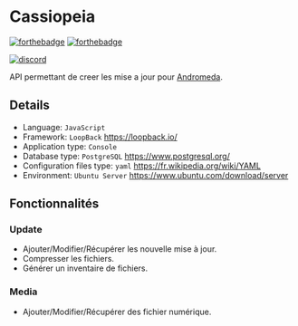 # Cassiopeia

[![forthebadge](https://forthebadge.com/images/badges/made-with-javascript.svg)](http://forthebadge.com)
[![forthebadge](http://forthebadge.com/images/badges/built-with-love.svg)](http://forthebadge.com)

[![discord](https://discordapp.com/api/guilds/294405146300121088/widget.png)](https://discord.gg/fZP7TWq)

API permettant de creer les mise a jour pour [Andromeda](https://github.com/zetsumi/Andromeda).

## Details
- Language: `JavaScript`
- Framework: `LoopBack` https://loopback.io/
- Application type: `Console`
- Database type: `PostgreSQL`  https://www.postgresql.org/
- Configuration files type: `yaml` https://fr.wikipedia.org/wiki/YAML
- Environment: `Ubuntu Server` https://www.ubuntu.com/download/server

## Fonctionnalités

### Update
- Ajouter/Modifier/Récupérer les nouvelle mise à jour.
- Compresser les fichiers.
- Générer un inventaire de fichiers.

### Media
- Ajouter/Modifier/Récupérer des fichier numérique.